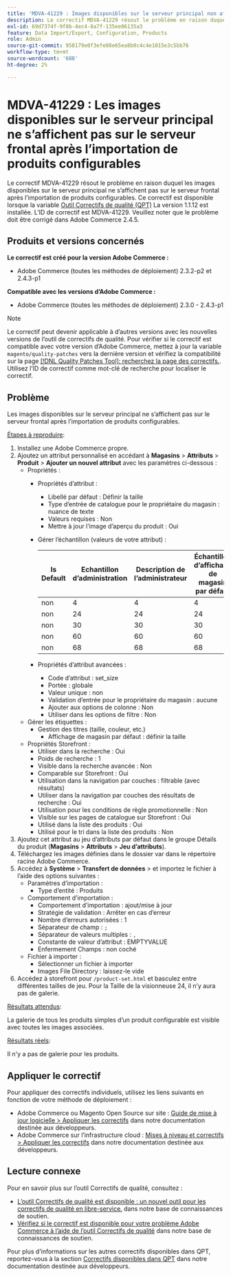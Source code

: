 ```yaml
---
title: 'MDVA-41229 : Images disponibles sur le serveur principal non affichées en front-end après l’importation de produits configurables'
description: Le correctif MDVA-41229 résout le problème en raison duquel les images disponibles sur le serveur principal ne s’affichent pas sur le serveur frontal après l’importation de produits configurables. Ce correctif est disponible lorsque l’[outil de correctifs de qualité (QPT)](/help/announcements/adobe-commerce-announcements/magento-quality-patches-released-new-tool-to-self-serve-quality-patches.md) 1.1.12 est installé. L’ID de correctif est MDVA-41229. Veuillez noter que le problème doit être corrigé dans Adobe Commerce 2.4.5.
exl-id: 69d7374f-9f8b-4ec4-8a7f-135ee06135a3
feature: Data Import/Export, Configuration, Products
role: Admin
source-git-commit: 958179e0f3efe08e65ea8b0c4c4e1015e3c5bb76
workflow-type: tm+mt
source-wordcount: '688'
ht-degree: 2%

---
```


# MDVA-41229 : Les images disponibles sur le serveur principal ne s’affichent pas sur le serveur frontal après l’importation de produits configurables

Le correctif MDVA-41229 résout le problème en raison duquel les images disponibles sur le serveur principal ne s’affichent pas sur le serveur frontal après l’importation de produits configurables. Ce correctif est disponible lorsque la variable [Outil Correctifs de qualité (QPT)](/help/announcements/adobe-commerce-announcements/magento-quality-patches-released-new-tool-to-self-serve-quality-patches.md) La version 1.1.12 est installée. L’ID de correctif est MDVA-41229. Veuillez noter que le problème doit être corrigé dans Adobe Commerce 2.4.5.

## Produits et versions concernés

**Le correctif est créé pour la version Adobe Commerce :**

* Adobe Commerce (toutes les méthodes de déploiement) 2.3.2-p2 et 2.4.3-p1

**Compatible avec les versions d’Adobe Commerce :**

* Adobe Commerce (toutes les méthodes de déploiement) 2.3.0 - 2.4.3-p1

>[!NOTE]
>
>Le correctif peut devenir applicable à d’autres versions avec les nouvelles versions de l’outil de correctifs de qualité. Pour vérifier si le correctif est compatible avec votre version d’Adobe Commerce, mettez à jour la variable `magento/quality-patches` vers la dernière version et vérifiez la compatibilité sur la page [[!DNL Quality Patches Tool]: recherchez la page des correctifs.](https://devdocs.magento.com/quality-patches/tool.html#patch-grid). Utilisez l’ID de correctif comme mot-clé de recherche pour localiser le correctif.

## Problème

Les images disponibles sur le serveur principal ne s’affichent pas sur le serveur frontal après l’importation de produits configurables.

<u>Étapes à reproduire</u>:

1. Installez une Adobe Commerce propre.
1. Ajoutez un attribut personnalisé en accédant à **Magasins** > **Attributs** > **Produit** > **Ajouter un nouvel attribut** avec les paramètres ci-dessous :
   * Propriétés :
      * Propriétés d’attribut :
         * Libellé par défaut : Définir la taille
         * Type d’entrée de catalogue pour le propriétaire du magasin : nuance de texte
         * Valeurs requises : Non
         * Mettre à jour l’image d’aperçu du produit : Oui
      * Gérer l’échantillon (valeurs de votre attribut) :

        | Is Default | Echantillon d’administration | Description de l’administrateur | Échantillon d’affichage de magasin par défaut | Description de la vue de magasin par défaut |
        |---|---|---|---|---|
        | non | 4 | 4 | 4 | 4 |
        | non | 24 | 24 | 24 | 24 |
        | non | 30 | 30 | 30 | 30 |
        | non | 60 | 60 | 60 | 60 |
        | non | 68 | 68 | 68 | 68 |
      * Propriétés d’attribut avancées :
         * Code d’attribut : set_size
         * Portée : globale
         * Valeur unique : non
         * Validation d’entrée pour le propriétaire du magasin : aucune
         * Ajouter aux options de colonne : Non
         * Utiliser dans les options de filtre : Non
   * Gérer les étiquettes :
      * Gestion des titres (taille, couleur, etc.)
         * Affichage de magasin par défaut : définir la taille
   * Propriétés Storefront :
      * Utiliser dans la recherche : Oui
      * Poids de recherche : 1
      * Visible dans la recherche avancée : Non
      * Comparable sur Storefront : Oui
      * Utilisation dans la navigation par couches : filtrable (avec résultats)
      * Utiliser dans la navigation par couches des résultats de recherche : Oui
      * Utilisation pour les conditions de règle promotionnelle : Non
      * Visible sur les pages de catalogue sur Storefront : Oui
      * Utilisé dans la liste des produits : Oui
      * Utilisé pour le tri dans la liste des produits : Non
1. Ajoutez cet attribut au jeu d’attributs par défaut dans le groupe Détails du produit (**Magasins** > **Attributs** > **Jeu d’attributs**).
1. Téléchargez les images définies dans le dossier var dans le répertoire racine Adobe Commerce.
1. Accédez à **Système** > **Transfert de données** > et importez le fichier à l’aide des options suivantes :
   * Paramètres d’importation :
      * Type d’entité : Produits
   * Comportement d’importation :
      * Comportement d’importation : ajout/mise à jour
      * Stratégie de validation : Arrêter en cas d’erreur
      * Nombre d’erreurs autorisées : 1
      * Séparateur de champ : `;`
      * Séparateur de valeurs multiples : `,`
      * Constante de valeur d’attribut : EMPTYVALUE
      * Enfermement Champs : non coché
   * Fichier à importer :
      * Sélectionner un fichier à importer
      * Images File Directory : laissez-le vide
1. Accédez à storefront pour `/product-set.html` et basculez entre différentes tailles de jeu. Pour la Taille de la visionneuse 24, il n’y aura pas de galerie.

<u>Résultats attendus</u>:

La galerie de tous les produits simples d’un produit configurable est visible avec toutes les images associées.

<u>Résultats réels</u>:

Il n&#39;y a pas de galerie pour les produits.

## Appliquer le correctif

Pour appliquer des correctifs individuels, utilisez les liens suivants en fonction de votre méthode de déploiement :

* Adobe Commerce ou Magento Open Source sur site : [Guide de mise à jour logicielle > Appliquer les correctifs](https://devdocs.magento.com/guides/v2.4/comp-mgr/patching/mqp.html) dans notre documentation destinée aux développeurs.
* Adobe Commerce sur l’infrastructure cloud : [Mises à niveau et correctifs > Appliquer les correctifs](https://devdocs.magento.com/cloud/project/project-patch.html) dans notre documentation destinée aux développeurs.

## Lecture connexe

Pour en savoir plus sur l’outil Correctifs de qualité, consultez :

* [L’outil Correctifs de qualité est disponible : un nouvel outil pour les correctifs de qualité en libre-service.](/help/announcements/adobe-commerce-announcements/magento-quality-patches-released-new-tool-to-self-serve-quality-patches.md) dans notre base de connaissances de soutien.
* [Vérifiez si le correctif est disponible pour votre problème Adobe Commerce à l’aide de l’outil Correctifs de qualité](/help/support-tools/patches-available-in-qpt-tool/check-patch-for-magento-issue-with-magento-quality-patches.md) dans notre base de connaissances de soutien.

Pour plus d’informations sur les autres correctifs disponibles dans QPT, reportez-vous à la section [Correctifs disponibles dans QPT](https://devdocs.magento.com/quality-patches/tool.html#patch-grid) dans notre documentation destinée aux développeurs.
